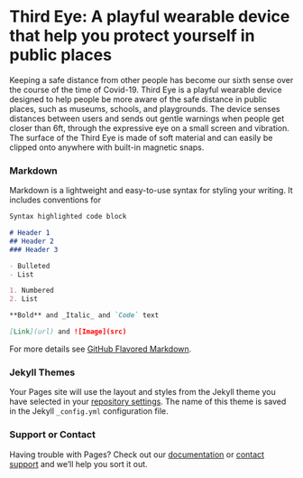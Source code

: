# Third Eye: A playful wearable device that help you protect yourself in public places

Keeping a safe distance from other people has become our sixth sense over the course of the time of Covid-19. Third Eye is a playful wearable device designed to help people be more aware of the safe distance in public places, such as museums, schools, and playgrounds. The device senses distances between users and sends out gentle warnings when people get closer than 6ft, through the expressive eye on a small screen and vibration. The surface of the Third Eye is made of soft material and can easily be clipped onto anywhere with built-in magnetic snaps.

### Markdown

Markdown is a lightweight and easy-to-use syntax for styling your writing. It includes conventions for

```markdown
Syntax highlighted code block

# Header 1
## Header 2
### Header 3

- Bulleted
- List

1. Numbered
2. List

**Bold** and _Italic_ and `Code` text

[Link](url) and ![Image](src)
```

For more details see [GitHub Flavored Markdown](https://guides.github.com/features/mastering-markdown/).

### Jekyll Themes

Your Pages site will use the layout and styles from the Jekyll theme you have selected in your [repository settings](https://github.com/6feet/6feet.github.io/settings). The name of this theme is saved in the Jekyll `_config.yml` configuration file.

### Support or Contact

Having trouble with Pages? Check out our [documentation](https://help.github.com/categories/github-pages-basics/) or [contact support](https://github.com/contact) and we’ll help you sort it out.
